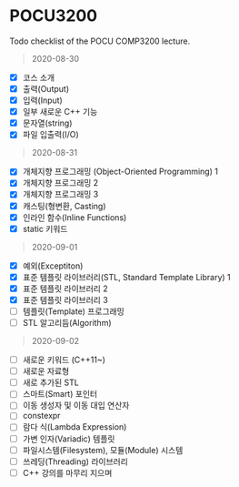 # POCU3200
Todo checklist of the POCU COMP3200 lecture.

> 2020-08-30
- [x] 코스 소개
- [x] 출력(Output)
- [x] 입력(Input)
- [x] 일부 새로운 C++ 기능
- [x] 문자열(string)
- [x] 파일 입출력(I/O)

> 2020-08-31
- [x] 개체지향 프로그래밍 (Object-Oriented Programming) 1
- [x] 개체지향 프로그래밍 2
- [x] 개체지향 프로그래밍 3
- [x] 캐스팅(형변환, Casting)
- [x] 인라인 함수(Inline Functions)
- [x] static 키워드

> 2020-09-01
- [x] 예외(Exceptiton)
- [x] 표준 템플릿 라이브러리(STL, Standard Template Library) 1
- [x] 표준 템플릿 라이브러리 2
- [x] 표준 템플릿 라이브러리 3
- [ ] 템플릿(Template) 프로그래밍
- [ ] STL 알고리듬(Algorithm)

> 2020-09-02
- [ ] 새로운 키워드 (C++11~)
- [ ] 새로운 자료형
- [ ] 새로 추가된 STL
- [ ] 스마트(Smart) 포인터
- [ ] 이동 생성자 및 이동 대입 연산자
- [ ] constexpr
- [ ] 람다 식(Lambda Expression)
- [ ] 가변 인자(Variadic) 템플릿
- [ ] 파일시스템(Filesystem), 모듈(Module) 시스템
- [ ] 쓰레딩(Threading) 라이브러리
- [ ] C++ 강의를 마무리 지으며
